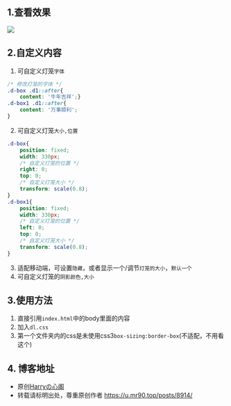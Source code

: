 ## 1.查看效果

![](https://cdn.jsdelivr.net/gh/Rr210/image@master/hexo/4/dl.png)

## 2.自定义内容

1. 可自定义灯笼`字体`
```css
/* 修改灯笼的字体 */
.d-box .d1::after{
    content: '牛年吉祥';}
.d-box1 .d1::after{
    content: '万事顺利';
}
```
2. 可自定义灯笼`大小,位置`	
```css
.d-box{
    position: fixed;
    width: 330px;
    /* 自定义灯笼的位置 */
    right: 0;
    top: 0;
    /* 自定义灯笼大小 */
    transform: scale(0.8);
}
.d-box1{
    position: fixed;
    width: 330px;
    /* 自定义灯笼的位置 */
    left: 0;
    top: 0;
    /* 自定义灯笼大小 */
    transform: scale(0.8);
}
```
3. 适配移动端，可设置`隐藏`，或者显示一个/调节`灯笼的大小`，`默认一个`
4. 可自定义灯笼的`阴影颜色,大小`

## 3.使用方法

1. 直接引用`index.html`中的body里面的内容
2. 加入`dl.css`
3. 第一个文件夹内的css是未使用css3`box-sizing:border-box`(不适配，不用看这个)

## 4. 博客地址

- 原创[Harryの心阁](https://u.mr90.top)
- 转载请标明出处，尊重原创作者 https://u.mr90.top/posts/8914/